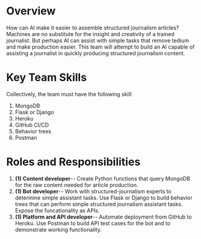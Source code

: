# Overview
How can AI make it easier to assemble structured journalism articles? Machines are no substitute for the insight and creativity of a trained journalist. But perhaps AI can assist with simple tasks that remove tedium and make production easier. This team will attempt to build an AI capable of assisting a journalist in quickly producing structured journalism content.

# Key Team Skills
Collectively, the team must have the following skill:
1. MongoDB
1. Flask or Django
1. Heroku
1. GitHub CI/CD
1. Behavior trees
1. Postman

# Roles and Responsibilities
1. **(1) Content developer**-- Create Python functions that query MongoDB for the raw content needed for article production.
1. **(1) Bot developer**-- Work with structured-journalism experts to determine simple assistant tasks. Use Flask or Django to build behavior trees that can perform simple structured journalism assistant tasks. Expose the funcationality as APIs.
1. **(1) Platform and API developer**-- Automate deployment from GitHub to Heroku. Use Postman to build API test cases for the bot and to demonstrate working functionality.
